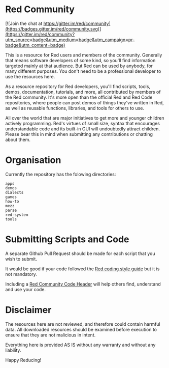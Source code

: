 # Red Community

[![Join the chat at https://gitter.im/red/community](https://badges.gitter.im/red/community.svg)](https://gitter.im/red/community?utm_source=badge&utm_medium=badge&utm_campaign=pr-badge&utm_content=badge)

This is a resource for Red users and members of the community. Generally that
means software developers of some kind, so you'll find information targeted
mainly at that audience. But Red can be used by anybody, for many different
purposes. You don't need to be a professional developer to use the resources
here.

As a resource repository for Red developers, you'll find scripts, tools, demos,
documentation, tutorials, and more, all contributed by members of the Red
community. It's more open than the official Red and Red Code repositories, where
people can post demos of things they've written in Red, as well as reusable
functions, libraries, and tools for others to use.

All over the world that are major initiatives to get more and younger children actively programming. Red's virtues of small size, syntax that encourages understandable code and its built-in GUI will undoubtedly attract children. Please bear this in mind when submitting any contributions or chatting about them.

# Organisation

Currently the repository has the folowing directories:

    apps
    demos
    dialects
    games
    how-to
    mezz
    parse
    red-system
    tools
    

# Submitting Scripts and Code

A separate Github Pull Request should be made for each script that you wish to submit.

It would be good if your code followed the [Red coding style guide](https://github.com/red/red/wiki/Coding-Style-Guide) but it is not mandatory.

Including a [Red Community Code Header](https://github.com/red/community/wiki/Community-Code-Headers) will help others find, understand and use your code.

# Disclaimer

The resources here are not reviewed, and therefore could contain harmful data. All downloaded resources should be examined before execution to ensure that they are not malicious in intent.

Everything here is provided AS IS without any warranty and without any liability.

Happy Reducing!
